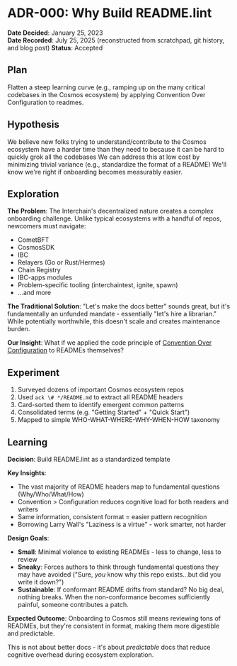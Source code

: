 # ADR-000: Why Build README.lint

**Date Decided**: January 25, 2023  
**Date Recorded**: July 25, 2025 (reconstructed from scratchpad, git history, and blog post)
**Status**: Accepted

## Plan
Flatten a steep learning curve (e.g., ramping up on the many critical codebases in the Cosmos ecosystem) by applying Convention Over Configuration to readmes.

## Hypothesis  
We believe new folks trying to understand/contribute to the Cosmos ecosystem
have a harder time than they need to because it can be hard to quickly grok all the codebases
We can address this at low cost by minimizing trivial variance (e.g., standardize the format of a README)
We'll know we're right if onboarding becomes measurably easier.

## Exploration
**The Problem**: The Interchain's decentralized nature creates a complex onboarding challenge. Unlike typical ecosystems with a handful of repos, newcomers must navigate:
- CometBFT
- CosmosSDK  
- IBC
- Relayers (Go or Rust/Hermes)
- Chain Registry
- IBC-apps modules
- Problem-specific tooling (interchaintest, ignite, spawn)
- ...and more

**The Traditional Solution**: "Let's make the docs better" sounds great, but it's fundamentally an unfunded mandate - essentially "let's hire a librarian." While potentially worthwhile, this doesn't scale and creates maintenance burden.

**Our Insight**: What if we applied the code principle of [Convention Over Configuration](https://en.wikipedia.org/wiki/Convention_over_configuration) to READMEs themselves?

## Experiment
1. Surveyed dozens of important Cosmos ecosystem repos
2. Used `ack \# */README.md` to extract all README headers  
3. Card-sorted them to identify emergent common patterns
4. Consolidated terms (e.g. "Getting Started" + "Quick Start")
5. Mapped to simple WHO-WHAT-WHERE-WHY-WHEN-HOW taxonomy

## Learning
**Decision**: Build README.lint as a standardized template

**Key Insights**:
- The vast majority of README headers map to fundamental questions (Why/Who/What/How)
- Convention > Configuration reduces cognitive load for both readers and writers
- Same information, consistent format = easier pattern recognition
- Borrowing Larry Wall's "Laziness is a virtue" - work smarter, not harder

**Design Goals**:
- **Small**: Minimal violence to existing READMEs - less to change, less to review
- **Sneaky**: Forces authors to think through fundamental questions they may have avoided ("Sure, *you* know why this repo exists...but did you write it down?")  
- **Sustainable**: If conformant README drifts from standard? No big deal, nothing breaks. When the non-conformance becomes sufficiently painful, someone contributes a patch.

**Expected Outcome**: Onboarding to Cosmos still means reviewing tons of READMEs, but they're consistent in format, making them more digestible and predictable.

This is not about better docs - it's about *predictable* docs that reduce cognitive overhead during ecosystem exploration.